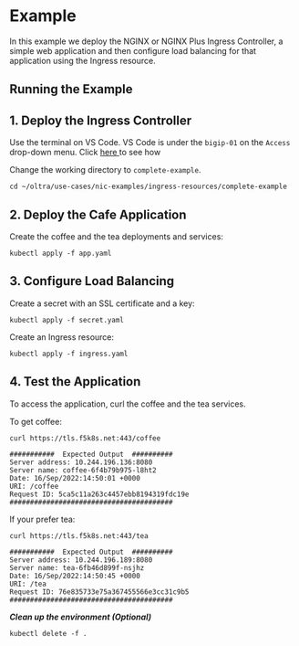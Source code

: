 # Example

In this example we deploy the NGINX or NGINX Plus Ingress Controller, a simple web application and then configure load balancing for that application using the Ingress resource.

## Running the Example

## 1. Deploy the Ingress Controller

Use the terminal on VS Code. VS Code is under the `bigip-01` on the `Access` drop-down menu. Click <a href="https://raw.githubusercontent.com/F5EMEA/oltra/main/vscode.png"> here </a> to see how 

Change the working directory to `complete-example`.
```
cd ~/oltra/use-cases/nic-examples/ingress-resources/complete-example
```

## 2. Deploy the Cafe Application

Create the coffee and the tea deployments and services:
```
kubectl apply -f app.yaml
```

## 3. Configure Load Balancing

Create a secret with an SSL certificate and a key:
```
kubectl apply -f secret.yaml
```

Create an Ingress resource:
```
kubectl apply -f ingress.yaml
```

## 4. Test the Application

To access the application, curl the coffee and the tea services.


To get coffee:
```
curl https://tls.f5k8s.net:443/coffee

###########  Expected Output  ##########
Server address: 10.244.196.136:8080
Server name: coffee-6f4b79b975-l8ht2
Date: 16/Sep/2022:14:50:01 +0000
URI: /coffee
Request ID: 5ca5c11a263c4457ebb8194319fdc19e
########################################
```

If your prefer tea:
```
curl https://tls.f5k8s.net:443/tea

###########  Expected Output  ##########
Server address: 10.244.196.189:8080
Server name: tea-6fb46d899f-nsjhz
Date: 16/Sep/2022:14:50:45 +0000
URI: /tea
Request ID: 76e835733e75a367455566e3cc31c9b5
########################################
```

***Clean up the environment (Optional)***
```
kubectl delete -f .
```  